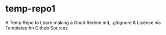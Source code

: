 # temp-repo1
A Temp Repo to Learn making a Good  Redme.md, .gitignore &amp; Lisence via Templates fm Github Sources.
